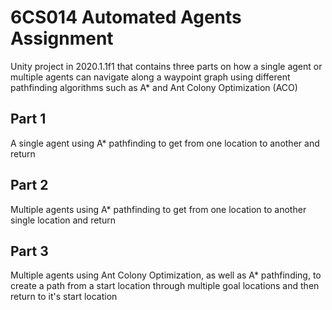 # 6CS014 Automated Agents Assignment

Unity project in 2020.1.1f1 that contains three parts on how a single agent or multiple agents can navigate along a waypoint graph using different pathfinding algorithms such as A* and Ant Colony Optimization (ACO)

## Part 1

A single agent using A* pathfinding to get from one location to another and return

## Part 2

Multiple agents using A* pathfinding to get from one location to another single location and return

## Part 3

Multiple agents using Ant Colony Optimization, as well as A* pathfinding, to create a path from a start location through multiple goal locations and then return to it's start location



